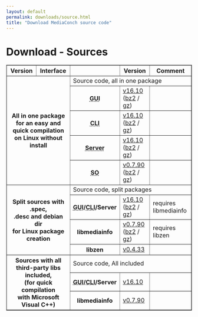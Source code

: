 ```yaml
---
layout: default
permalink: downloads/source.html
title: "Download MediaConch source code"
---
```


# Download - Sources

<section id="Sources"></section>

<table border="1">
<thead>
<tr class="table-header">
    <th>Version</th>
    <th>Interface</th>
    <th>&nbsp;</th>
    <th>Version</th>
    <th>Comment</th>
</tr>
</thead>
<tbody>

<tr>
    <th rowspan="5" colspan="2">All in one package<br /> for an easy and quick compilation<br /> on Linux without install</th>
    <td class="table-OS" colspan="3" id="AllInOne">Source code, all in one package</td>
</tr>
<tr>
    <th><abbr title="Graphical User Interface">GUI</abbr></th>
    <td><a href="//mediaarea.net/download/binary/mediaconch-gui/16.10/MediaConch_GUI_16.10_GNU_FromSource.tar.xz">v16.10</a> (<a href="//mediaarea.net/download/binary/mediaconch-gui/16.10/MediaConch_GUI_16.10_GNU_FromSource.tar.bz2">bz2</a> / <a href="//mediaarea.net/download/binary/mediaconch-gui/16.10/MediaConch_GUI_16.10_GNU_FromSource.tar.gz">gz</a>)</td>
    <td>&nbsp;</td>
</tr>
<tr>
    <th><abbr title="Command Line Interface">CLI</abbr></th>
    <td><a href="//mediaarea.net/download/binary/mediaconch/16.10/MediaConch_CLI_16.10_GNU_FromSource.tar.xz">v16.10</a> (<a href="//mediaarea.net/download/binary/mediaconch/16.10/MediaConch_CLI_16.10_GNU_FromSource.tar.bz2">bz2</a> / <a href="//mediaarea.net/download/binary/mediaconch/16.10/MediaConch_CLI_16.10_GNU_FromSource.tar.gz">gz</a>)</td>
    <td>&nbsp;</td>
</tr>
<tr>
    <th><abbr title="Server">Server</abbr></th>
    <td><a href="//mediaarea.net/download/binary/mediaconch-server/16.10/MediaConch_Server_16.10_GNU_FromSource.tar.xz">v16.10</a> (<a href="//mediaarea.net/download/binary/mediaconch-server/16.10/MediaConch_Server_16.10_GNU_FromSource.tar.bz2">bz2</a> / <a href="//mediaarea.net/download/binary/mediaconch-server/16.10/MediaConch_Server_16.10_GNU_FromSource.tar.gz">gz</a>)</td>
    <td>&nbsp;</td>
</tr>
<tr>
    <th><abbr title="Shared Object">SO</abbr></th>
    <td><a href="//mediaarea.net/download/binary/libmediainfo0/0.7.90/MediaInfo_DLL_0.7.90_GNU_FromSource.tar.xz">v0.7.90</a> (<a href="//mediaarea.net/download/binary/libmediainfo0/0.7.90/MediaInfo_DLL_0.7.90_GNU_FromSource.tar.bz2">bz2</a> / <a href="//mediaarea.net/download/binary/libmediainfo0/0.7.90/MediaInfo_DLL_0.7.90_GNU_FromSource.tar.gz">gz</a>)</td>
    <td>&nbsp;</td>
</tr>
<tr>
    <th rowspan="4" colspan="2">Split sources with .spec,<br />.desc and debian dir<br /> for Linux package creation</th>
    <td class="table-OS" colspan="3" id="Split">Source code, split packages</td>
</tr>
<tr>
    <th><abbr title="Graphical User Interface">GUI</abbr>/<abbr title="Command Line Interface">CLI</abbr>/Server</th>
    <td><a href="//mediaarea.net/download/source/mediaconch/16.10/mediaconch_16.10.tar.xz">v16.10</a> (<a href="//mediaarea.net/download/source/mediaconch/16.10/mediaconch_16.10.tar.bz2">bz2</a> / <a href="//mediaarea.net/download/source/mediaconch/16.10/mediaconch_16.10.tar.gz">gz</a>)</td>
    <td>requires libmediainfo</td>
</tr>
<tr>
    <th>libmediainfo</th>
    <td><a href="//mediaarea.net/download/source/libmediainfo/0.7.90/libmediainfo_0.7.90.tar.xz">v0.7.90</a> (<a href="//mediaarea.net/download/source/libmediainfo/0.7.90/libmediainfo_0.7.90.tar.bz2">bz2</a> / <a href="//mediaarea.net/download/source/libmediainfo/0.7.90/libmediainfo_0.7.90.tar.gz">gz</a>)</td>
    <td>requires libzen</td>
</tr>
<tr>
    <th>libzen</th>
    <td><a href="//mediaarea.net/download/source/libzen/0.4.33/libzen_0.4.33.tar.bz2">v0.4.33</a></td>
    <td>&nbsp;</td>
</tr>
<tr>
    <th rowspan="3" colspan="2">Sources with all<br />third-party libs included,<br />(for quick compilation<br />with Microsoft Visual C++)</th>
    <td class="table-OS" colspan="3" id="Split">Source code, All included</td>
</tr>
<tr>
    <th><abbr title="Graphical User Interface">GUI</abbr>/<abbr title="Command Line Interface">CLI</abbr>/Server</th>
    <td><a href="//mediaarea.net/download/source/mediaconch/16.10/mediaconch_16.10_AllInclusive.7z">v16.10</a></td>
    <td>&nbsp;</td>
</tr>
<tr>
    <th>libmediainfo</th>
    <td><a href="//mediaarea.net/download/source/libmediainfo/0.7.90/libmediainfo_0.7.90_AllInclusive.7z">v0.7.90</a></td>
    <td>&nbsp;</td>
</tr>

</tbody>
</table>

